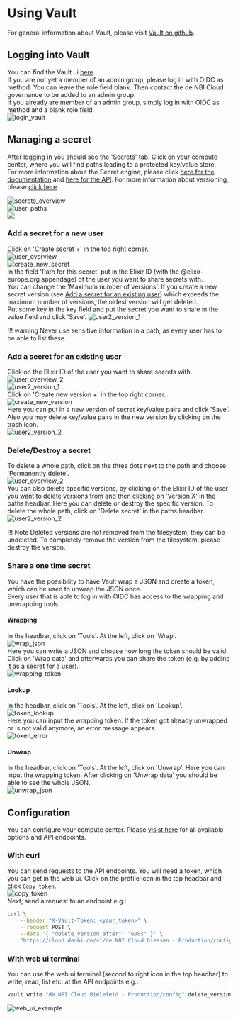 # Using Vault
For general information about Vault, please visit [Vault on github](https://github.com/hashicorp/vault).  

## Logging into Vault
You can find the Vault ui [here](https://cloud.denbi.de/ui/).  
If you are not yet a member of an admin group, please log in with OIDC as method. You can leave the role field blank. Then contact the de.NBI Cloud governance to be added to an admin group.  
If you already are member of an admin group, simply log in with OIDC as method and a blank role field.  
![login_vault](images/vault/login.png)  

## Managing a secret
After logging in you should see the 'Secrets' tab. Click on your compute center, where you will find paths leading to a protected key/value store.  
For more information about the Secret engine, please click [here for the documentation](https://www.vaultproject.io/docs/secrets/kv/kv-v2) and [here for the API](https://www.vaultproject.io/api/secret/kv/kv-v2.html). For more information about versioning, please [click here](https://learn.hashicorp.com/vault/secrets-management/sm-versioned-kv#overview).

![secrets_overview](images/vault/secrets_overview.png)  
![user_paths](images/vault/user_overview_2.png)  
![](images/vault/)
### Add a secret for a new user
Click on 'Create secret +' in the top right corner.  
![user_overview](images/vault/user_overview_1.png)  
![create_new_secret](images/vault/create_new_secret.png)  
In the field 'Path for this secret' put in the Elixir ID (with the @elixir-europe.org appendage) of the user you want to share secrets with.  
You can change the 'Maximum number of versions'. If you create a new secret version (see [Add a secret for an existing user](#add-a-secret-for-an-existing-user)) which exceeds the maximum number of versions, the oldest version will get deleted.  
Put some key in the key field and put the secret you want to share in the value field and click 'Save'.
![user2_version_1](images/vault/user2_version1.png)  

!!! warning
    Never use sensitive information in a path, as every user has to be able to list these.

### Add a secret for an existing user
Click on the Elixir ID of the user you want to share secrets with.  
![user_overview_2](images/vault/user_overview_2.png)  
![user2_version_1](images/vault/user2_version1.png)  
Click on 'Create new version +' in the top right corner.  
![create_new_version](images/vault/create_new_version.png)  
Here you can put in a new version of secret key/value pairs and click 'Save'. Also you may delete key/value pairs in the new version by clicking on the trash icon.  
![user2_version_2](images/vault/user2_version2.png)  

### Delete/Destroy a secret
To delete a whole path, click on the three dots next to the path and choose 'Permanently delete'.  
![user_overview_2](images/vault/user_overview_2.png)  
You can also delete specific versions, by clicking on the Elixir ID of the user you want to delete versions from and then clicking on 'Version X' in the paths headbar. Here you can delete or destroy the specific version. To delete the whole path, click on 'Delete secret' in the paths headbar.  
![user2_version_2](images/vault/user2_version2.png)  

!!! Note
    Deleted versions are not removed from the filesystem, they can be undeleted. To completely remove the version from the filesystem, please destroy the version.

### Share a one time secret
You have the possibility to have Vault wrap a JSON and create a token, which can be used to unwrap the JSON once.  
Every user that is able to log in with OIDC has access to the wrapping and unwrapping tools.
#### Wrapping
In the headbar, click on 'Tools'. At the left, click on 'Wrap'.  
![wrap_json](images/vault/wrap_json.png)  
Here you can write a JSON and choose how long the token should be valid. Click on 'Wrap data' and afterwards you can share the token (e.g. by adding it as a secret for a user).  
![wrapping_token](images/vault/wrapping_token.png)  
#### Lookup
In the headbar, click on 'Tools'. At the left, click on 'Lookup'.  
![token_lookup](images/vault/wrapping_token_lookup.png)  
Here you can input the wrapping token. If the token got already unwrapped or is not valid anymore, an error message appears.  
![token_error](images/vault/wrapping_token_error.png)
#### Unwrap
In the headbar, click on 'Tools'. At the left, click on 'Unwrap'. Here you can input the wrapping token. After clicking on 'Unwrap data' you should be able to see the whole JSON.  
![unwrap_json](images/vault/unwrap_json.png)  

## Configuration
You can configure your compute center. Please [visist here](https://www.vaultproject.io/api/secret/kv/kv-v2.html#configure-the-kv-engine) for all available options and API endpoints.  
### With curl
You can send requests to the API endpoints. You will need a token, which you can get in the web ui. Click on the profile icon in the top headbar and click `Copy token`.  
![copy_token](images/vault/copy_token.png)  
Next, send a request to an endpoint e.g.:
``` bash
curl \
    --header "X-Vault-Token: <your_token>" \
    --request POST \
    --data '{ "delete_version_after": "600s" }' \
    "https://cloud.denbi.de/v1/de.NBI Cloud Giessen - Production/config" 
```

### With web ui terminal
You can use the web ui terminal (second to right icon in the top headbar) to write, read, list etc. at the API endpoints e.g.:
``` bash
vault write "de.NBI Cloud Bielefeld - Production/config" delete_version_after="600s"
```
![web_ui_example](images/vault/web_ui_config.png)  
